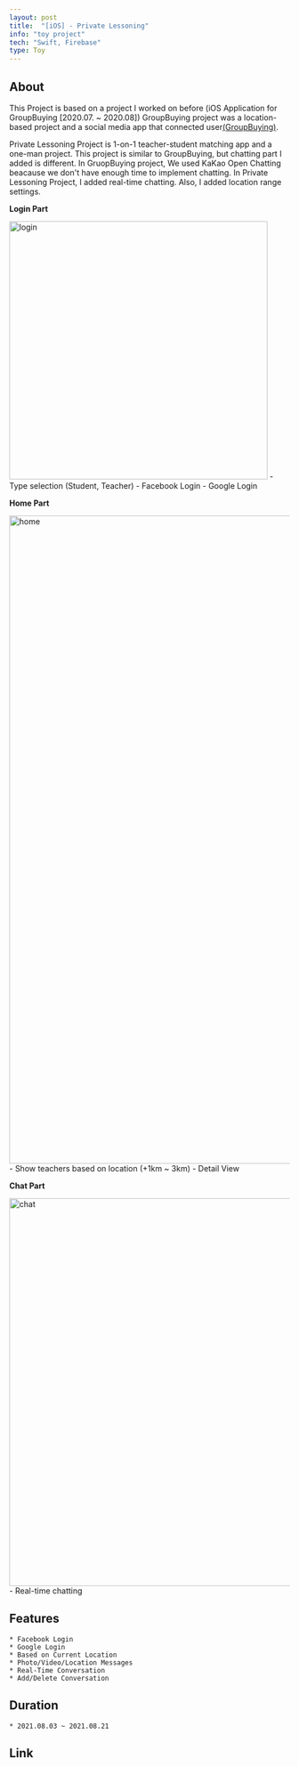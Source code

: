 ```yaml
---
layout: post
title:  "[iOS] - Private Lessoning"
info: "toy project"
tech: "Swift, Firebase"
type: Toy
---
```


## About
This Project is based on a project I worked on before (iOS Application for GroupBuying [2020.07. ~ 2020.08]) 
GroupBuying project was a location-based project and a social media app that connected user[(GroupBuying)](https://projectintheclass.github.io/GroupBuying/).

Private Lessoning Project is 1-on-1 teacher-student matching app and a one-man project.
This project is similar to GroupBuying, but chatting part I added is different.
In GruopBuying project, We used KaKao Open Chatting beacause we don't have enough time to implement chatting.
In Private Lessoning Project, I added real-time chatting. Also, I added location range settings. 

**Login Part** 

<img width="464" alt="login" src="https://user-images.githubusercontent.com/60295192/130327982-1be0fe4f-418e-4a30-ada1-2f1745768953.png">
- Type selection (Student, Teacher)
- Facebook Login
- Google Login


**Home Part**

<img width="1165" alt="home" src="https://user-images.githubusercontent.com/60295192/130328035-840afdd1-f317-4e09-ad56-9a14f7a447a1.png"> 
- Show teachers based on location (+1km ~ 3km)
- Detail View


**Chat Part**

<img width="697" alt="chat" src="https://user-images.githubusercontent.com/60295192/130327937-adf46e75-8c6b-4557-a5c5-ae08743b886e.png">
- Real-time chatting


## Features
    * Facebook Login
    * Google Login
    * Based on Current Location
    * Photo/Video/Location Messages
    * Real-Time Conversation
    * Add/Delete Conversation
    
## Duration
    * 2021.08.03 ~ 2021.08.21

## Link
    

